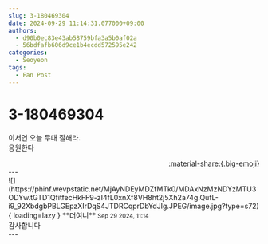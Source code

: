 ```yaml
---
slug: 3-180469304
date: 2024-09-29 11:14:31.077000+09:00
authors:
  - d90b0ec83e43ab58759bfa3a5b0af02a
  - 56bdfafb606d9ce1b4ecdd572595e242
categories:
  - Seoyeon
tags:
  - Fan Post
---
```


# 3-180469304

<div class="post-container" markdown="1">
<div class="content-container md-sidebar__scrollwrap" markdown="1">

이서연 오늘 무대 잘해라.<br>응원한다

</div>
</div>

<div style="text-align: right;" markdown="1">
<a href="https://weverse.io/fromis9/fanpost/3-180469304" style="text-align: right;">:material-share:{.big-emoji}</a>
</div>
---

<div class="comments-container md-sidebar__scrollwrap" markdown="1">
<div class="comment" markdown="1">
<div class='id-container' markdown="1">
![](https://phinf.wevpstatic.net/MjAyNDEyMDZfMTk0/MDAxNzMzNDYzMTU3ODYw.tGTD1QfitfecHkFF9-zI4fL0xnXf8VH8ht2j5Xh2a74g.QufL-i9_92XbdgbPBLGEpzXIrDqS4JTDRCqprDbYdJIg.JPEG/image.jpg?type=s72){ loading=lazy }
**<span class="artist">더여니</span>** <small>Sep 29 2024, 11:14</small><br>
</div>
<div class='comment-body' markdown="1">
감사합니다
</div>
</div>
</div>
---
